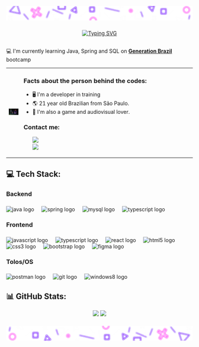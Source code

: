 ![Start](https://github.com/uPadrin/uPadrin/blob/main/Cab.png)


###

<div align="center">
<a href="https://git.io/typing-svg"><img src="https://readme-typing-svg.herokuapp.com?font=Fira+Code&size=30&pause=1000&color=ab20fb&center=true&vCenter=true&random=false&width=1000&lines=Welcome+to+my+World+%F0%9F%8C%8E;Hi%2C+I'm+Bryan+%F0%9F%91%8B%F0%9F%8F%BD;A+developer+passionate+about+Technology+and+Games%F0%9F%8E%AE" alt="Typing SVG" /></a>
</div>

##

💻 I'm currently learning Java, Spring and SQL on **[Generation Brazil](https://brazil.generation.org/)** bootcamp

<table border="0" cellspacing="0" cellpadding="0">
  <tr>
    <td style="border: 0";>
      <div>
        <picture>
          <img src="https://github.com/uPadrin/uPadrin/blob/main/Gengar.gif">
        <picture>
      <div>
    </td>
    <td style="border: 0" width="450px">
      <h3>Facts about the person behind the codes:</h3>
      <ul>
        <li>
          🖥 I'm a developer in training
        </li>
        <li>
          🌎 21 year old Brazilian from São Paulo.
        </li>
        <li>
          💜 I'm also a game and audiovisual lover.
        </li>
        </ul>
      <h3>Contact me:</h3>
       <ul>
        <div align="space-between">
        <a href="https://www.linkedin.com/in/bryan-vieira/" target="_blank" rel="noopener noreferrer" text-decoration="none">
        <img src="https://img.shields.io/badge/-LinkedIn-blue?style=flat-square&logo=Linkedin&logoColor=white"/>
        </a>
          <br>
          <a href=mailto:bryan.vieira2013@gmail.com text-decoration="none">
        <img src="https://img.shields.io/badge/-Gmail-c14438?style=flat-square&logo=Gmail&logoColor=white&link=mailto:seu_email" />
          </a>
          </ul>
    </td>
  </tr>
</table>

<h2 align="left">💻 Tech Stack:</h2>

###

<h3 align="left">Backend</h3>

###

<div align="left">
  <img src="https://cdn.jsdelivr.net/gh/devicons/devicon/icons/java/java-original.svg" height="40" alt="java logo"  />
  <img width="12" />
  <img src="https://cdn.jsdelivr.net/gh/devicons/devicon/icons/spring/spring-original.svg" height="40" alt="spring logo"  />
  <img width="12" />
  <img src="https://cdn.jsdelivr.net/gh/devicons/devicon/icons/mysql/mysql-original.svg" height="40" alt="mysql logo"  />
  <img width="12" />
  <img src="https://cdn.jsdelivr.net/gh/devicons/devicon/icons/typescript/typescript-original.svg" height="40" alt="typescript logo"  />
</div>

###

<h3 align="left">Frontend</h3>

###

<div align="left">
  <img src="https://cdn.jsdelivr.net/gh/devicons/devicon/icons/javascript/javascript-original.svg" height="40" alt="javascript logo"  />
  <img width="12" />
  <img src="https://cdn.jsdelivr.net/gh/devicons/devicon/icons/typescript/typescript-original.svg" height="40" alt="typescript logo"  />
  <img width="12" />
  <img src="https://cdn.jsdelivr.net/gh/devicons/devicon/icons/react/react-original.svg" height="40" alt="react logo"  />
  <img width="12" />
  <img src="https://cdn.jsdelivr.net/gh/devicons/devicon/icons/html5/html5-original.svg" height="40" alt="html5 logo"  />
  <img width="12" />
  <img src="https://cdn.jsdelivr.net/gh/devicons/devicon/icons/css3/css3-original.svg" height="40" alt="css3 logo"  />
  <img width="12" />
  <img src="https://cdn.jsdelivr.net/gh/devicons/devicon/icons/bootstrap/bootstrap-original.svg" height="40" alt="bootstrap logo"  />
  <img width="12" />
  <img src="https://cdn.jsdelivr.net/gh/devicons/devicon/icons/figma/figma-original.svg" height="40" alt="figma logo"  />
</div>

###

<h3 align="left">Tolos/OS</h3>

###

<div align="left">
  <img src="https://cdn.simpleicons.org/postman/FF6C37" height="40" alt="postman logo"  />
  <img width="12" />
  <img src="https://cdn.jsdelivr.net/gh/devicons/devicon/icons/git/git-original.svg" height="40" alt="git logo"  />
  <img width="12" />
  <img src="https://cdn.jsdelivr.net/gh/devicons/devicon/icons/windows8/windows8-original.svg" height="40" alt="windows8 logo"  />
</div>

## 📊 GitHub Stats:

<div align="center">
<img height="180em" src="https://github-readme-stats.vercel.app/api/top-langs?username=upadrin&show_icons=false&title_color=5900ff&text_color=ab20fb&bg_color=0d0d12&hide_border=true&locale=en&layout=donut"/>     
<img height="180em" src="https://github-readme-stats.vercel.app/api?username=upadrin&rank_icon=github&include_all_commits=true&show_icons=true&icon_color=FFFFFF&title_color=5900ff&bg_color=0d0d12&text_color=ab20fd&hide_border=true"/>
</div>

###

![end](https://github.com/uPadrin/uPadrin/blob/main/Roda%20pé.png)
